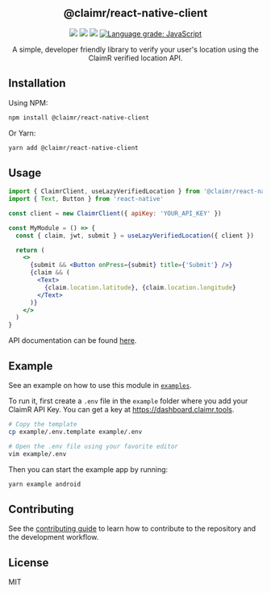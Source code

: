 <h2 align="center">@claimr/react-native-client</h2>

<p align="center">
  <a href="https://img.shields.io/npm/dt/@claimr/react-native-client?style=flat-square"><img src="https://img.shields.io/npm/dt/@claimr/react-native-client?style=flat-square" /></a>
  <a href="https://www.npmjs.com/package/@claimr/react-native-client"><img src="https://img.shields.io/npm/v/@claimr/react-native-client?style=flat-square" /></a>
  <a href="https://bundlephobia.com/result?p=@claimr/react-native-client"><img src="https://img.shields.io/bundlephobia/min/@claimr/react-native-client?style=flat-square" /></a>
  <a href="https://lgtm.com/projects/g/ClaimR/react-native-client/context:javascript"><img alt="Language grade: JavaScript" src="https://img.shields.io/lgtm/grade/javascript/g/ClaimR/react-native-client.svg?logo=lgtm&logoWidth=18&style=flat-square"/></a>
</p>

<p align="center">A simple, developer friendly library to verify your user's location using the ClaimR verified location API.</p>

## Installation

Using NPM:

```sh
npm install @claimr/react-native-client
```

Or Yarn:

```bash
yarn add @claimr/react-native-client
```

## Usage

```jsx
import { ClaimrClient, useLazyVerifiedLocation } from '@claimr/react-native-client'
import { Text, Button } from 'react-native'

const client = new ClaimrClient({ apiKey: 'YOUR_API_KEY' })

const MyModule = () => {
  const { claim, jwt, submit } = useLazyVerifiedLocation({ client })

  return (
    <>
      {submit && <Button onPress={submit} title={'Submit'} />}
      {claim && (
        <Text>
          {claim.location.latitude}, {claim.location.longitude}
        </Text>
      )}
    </>
  )
}
```

API documentation can be found [here](https://docs.claimr.tools/docs/react-native/api).

## Example

See an example on how to use this module in [`examples`](//github.com/ClaimR/react-native-client/tree/master/example).

To run it, first create a `.env` file in the `example` folder where you add your ClaimR API Key. You can get a key at https://dashboard.claimr.tools.

```bash
# Copy the template
cp example/.env.template example/.env

# Open the .env file using your favorite editor
vim example/.env
```

Then you can start the example app by running:

```bash
yarn example android
```

## Contributing

See the [contributing guide](CONTRIBUTING.md) to learn how to contribute to the repository and the development workflow.

## License

MIT
